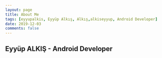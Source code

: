 ```yaml
---
layout: page
title: About Me
tags: [eyyupalkis, Eyyüp Alkış, Alkış,alkiseyyup, Android Developer]
date: 2019-12-03
comments: false
---
```

## Eyyüp ALKIŞ - Android Developer

